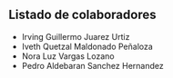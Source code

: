 
## Listado de colaboradores  

- Irving Guillermo Juarez Urtiz  
- Iveth Quetzal Maldonado Peñaloza  
- Nora Luz Vargas Lozano  
- Pedro Aldebaran Sanchez Hernandez  

